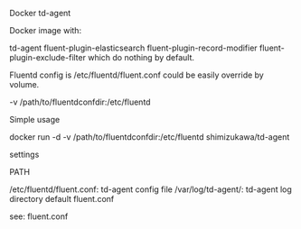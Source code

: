 Docker td-agent

Docker image with:

td-agent
fluent-plugin-elasticsearch
fluent-plugin-record-modifier
fluent-plugin-exclude-filter
which do nothing by default.

Fluentd config is /etc/fluentd/fluent.conf could be easily override by volume.

-v /path/to/fluentdconfdir:/etc/fluentd

Simple usage

docker run -d -v /path/to/fluentdconfdir:/etc/fluentd shimizukawa/td-agent

settings

PATH

/etc/fluentd/fluent.conf: td-agent config file
/var/log/td-agent/: td-agent log directory
default fluent.conf

see: fluent.conf
